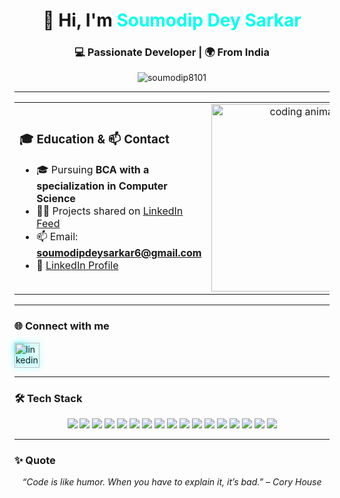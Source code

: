 <h1 align="center">🚀 Hi, I'm <span style="color:#00ffee">Soumodip Dey Sarkar</span></h1>
<h3 align="center">💻 Passionate Developer | 🌍 From India</h3>

<p align="center">
  <img src="https://komarev.com/ghpvc/?username=soumodip8101&label=Profile%20views&color=blueviolet&style=flat-square" alt="soumodip8101" />
</p>

---

<table align="center">
<tr>
<td>

### 🎓 Education & 📫 Contact

- 🎓 Pursuing **BCA with a specialization in Computer Science**  
- 👨‍💻 Projects shared on [LinkedIn Feed](https://www.linkedin.com/feed/)  
- 📫 Email: **soumodipdeysarkar6@gmail.com**  
- 📄 [LinkedIn Profile](https://www.linkedin.com/in/soumodipdeysarkar)

</td>
<td align="center">
  <img src="https://media.giphy.com/media/qgQUggAC3Pfv687qPC/giphy.gif" width="300" alt="coding animation" />
</td>
</tr>
</table>

---

### 🌐 Connect with me

<p align="left">
  <a href="https://linkedin.com/in/soumodipdeysarkar" target="_blank">
    <img src="https://skillicons.dev/icons?i=linkedin&theme=dark" alt="linkedin" height="40" style="filter: drop-shadow(0 0 5px cyan);" />
  </a>
</p>

---

### 🛠️ Tech Stack

<p align="center">
  <img src="https://skillicons.dev/icons?i=python&theme=dark" />
  <img src="https://skillicons.dev/icons?i=androidstudio&theme=dark" />
  <img src="https://skillicons.dev/icons?i=c&theme=dark" />
  <img src="https://skillicons.dev/icons?i=css&theme=dark" />
  <img src="https://skillicons.dev/icons?i=django&theme=dark" />
  <img src="https://skillicons.dev/icons?i=figma&theme=dark" />
  <img src="https://skillicons.dev/icons?i=flutter&theme=dark" />
  <img src="https://skillicons.dev/icons?i=gcp&theme=dark" />
  <img src="https://skillicons.dev/icons?i=git&theme=dark" />
  <img src="https://skillicons.dev/icons?i=html&theme=dark" />
  <img src="https://skillicons.dev/icons?i=js&theme=dark" />
  <img src="https://skillicons.dev/icons?i=kotlin&theme=dark" />
  <img src="https://skillicons.dev/icons?i=mysql&theme=dark" />
  <img src="https://skillicons.dev/icons?i=nginx&theme=dark" />
  <img src="https://skillicons.dev/icons?i=nodejs&theme=dark" />
  <img src="https://skillicons.dev/icons?i=photoshop&theme=dark" />
  <img src="https://skillicons.dev/icons?i=php&theme=dark" />
</p>

---

### ✨ Quote 

<p align="center">
  <em>“Code is like humor. When you have to explain it, it’s bad.” – Cory House</em>
</p>
